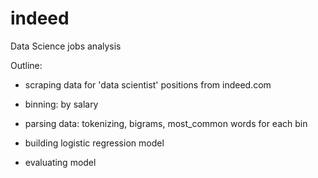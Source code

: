 # indeed
Data Science jobs analysis

Outline:

* scraping data for 'data scientist' positions from indeed.com

* binning: by salary

* parsing data: tokenizing, bigrams, most_common words for each bin 

* building logistic regression model

* evaluating model